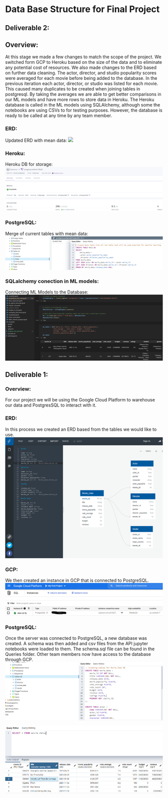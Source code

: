 # Data Base Structure for Final Project 

## Deliverable 2:

## Overview:

At this stage we made a few changes to match the scope of the project. We switched form GCP to Heroku based on the size of the data and to eliminate any potential cost of resources. We also made changes to the ERD based on further data cleaning. The actor, director, and studio popularity scores were averaged for each movie before being added to the database. In the previous iteration each actor, director, or studio was listed for each movie. This caused many duplicates to be created when joining tables in postgresql. By taking the averages we are able to get better comparisons in our ML models and have more rows to store data in Heroku. The Heroku database is called in the ML models using SQLAlchemy, although some the notebooks are using CSVs to for testing purposes. However, the database is ready to be called at any time by any team member.

### ERD:
Updated ERD with mean data:
![](Images/DBD_2.PNG)

### Heroku:
Heroku DB for storage:
![](Images/Heroku.PNG)

### PostgreSQL:
Merge of current tables with mean data:
![](Images/mean_join.PNG)

### SQLalchemy conection in ML models:
Connecting ML Models to the Database:
![](Images/SQLalchemy.PNG)


## Deliverable 1:

### Overview:
For our project we will be using the Google Cloud Platform to warehouse our data and PostgresSQL to interact with it.

### ERD:
In this process we created an ERD based from the tables we would like to use. 
![](Images/DBD_1.PNG)

### GCP:
We then created an instance in GCP that is connected to PostgreSQL.
![](Images/GCP.PNG)

### PostgreSQL:
Once the server was connected to PostgreSQL, a new database was created. A schema was then added and csv files from the API jupyter notebooks were loaded to them. The schema.sql file can be found in the Queries folder. Other team members now have access to the database through GCP.
![](Images/schema.PNG)

![](Images/postgres.PNG)
